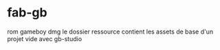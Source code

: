 # fab-gb
rom gameboy dmg
le dossier ressource contient les assets de base d'un projet vide avec gb-studio
